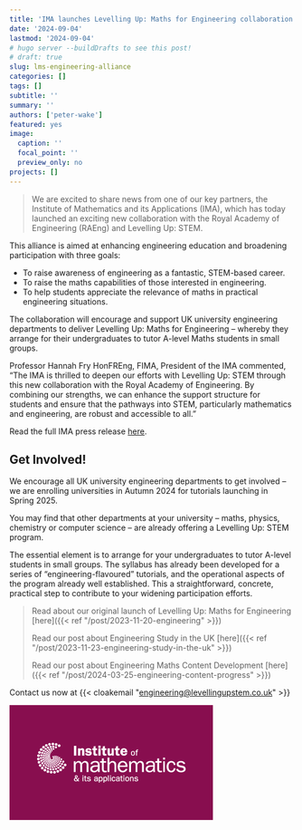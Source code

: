 ```yaml
---
title: 'IMA launches Levelling Up: Maths for Engineering collaboration'
date: '2024-09-04'
lastmod: '2024-09-04'
# hugo server --buildDrafts to see this post!
# draft: true
slug: lms-engineering-alliance
categories: []
tags: []
subtitle: ''
summary: ''
authors: ['peter-wake']
featured: yes
image:
  caption: ''
  focal_point: ''
  preview_only: no
projects: []
---
```


> We are excited to share news from one of our key partners, the Institute of Mathematics and its Applications (IMA), which has today launched an exciting new collaboration with the Royal Academy of Engineering (RAEng) and Levelling Up: STEM.

<!--more-->

This alliance is aimed at enhancing engineering education and broadening participation with three goals:
* To raise awareness of engineering as a fantastic, STEM-based career.
* To raise the maths capabilities of those interested in engineering.
* To help students appreciate the relevance of maths in practical engineering situations.

The collaboration will encourage and support UK university engineering departments to deliver Levelling Up: Maths for Engineering – whereby they arrange for their undergraduates to tutor A-level Maths students in small groups.

Professor Hannah Fry HonFREng, FIMA, President of the IMA commented, “The IMA is thrilled to deepen our efforts with Levelling Up: STEM through this new collaboration with the Royal Academy of Engineering. By combining our strengths, we can enhance the support structure for students and ensure that the pathways into STEM, particularly mathematics and engineering, are robust and accessible to all.”

Read the full IMA press release [here](https://ima.org.uk/24744/ima-launches-new-stem-alliance-focused-on-improving-maths-skills-aimed-at-widening-participation-in-engineering/).

## Get Involved!

We encourage all UK university engineering departments to get involved – we are enrolling universities in Autumn 2024 for tutorials launching in Spring 2025.

You may find that other departments at your university – maths, physics, chemistry or computer science – are already offering a Levelling Up: STEM program.

The essential element is to arrange for your undergraduates to tutor A-level students in small groups. The syllabus has already been developed for a series of “engineering-flavoured” tutorials, and the operational aspects of the program already well established. This a straightforward, concrete, practical step to contribute to your widening participation efforts.

> Read about our original launch of Levelling Up: Maths for Engineering [here]({{< ref "/post/2023-11-20-engineering" >}})
>
> Read our post about Engineering Study in the UK [here]({{< ref "/post/2023-11-23-engineering-study-in-the-uk" >}})
>
> Read our post about Engineering Maths Content Development [here]({{< ref "/post/2024-03-25-engineering-content-progress" >}})

Contact us now at {{< cloakemail "engineering@levellingupstem.co.uk" >}}

![The IMA](ima-logo.gif)
